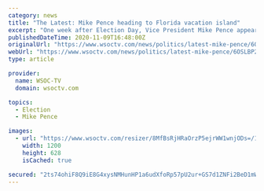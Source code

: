 ```yaml
---
category: news
title: "The Latest: Mike Pence heading to Florida vacation island"
excerpt: "One week after Election Day, Vice President Mike Pence appears ready to take some time off. According to the Federal Aviation Administration, Pence is scheduled to travel to Sanibel, Florida, Tuesday through Saturday."
publishedDateTime: 2020-11-09T16:48:00Z
originalUrl: "https://www.wsoctv.com/news/politics/latest-mike-pence/6OSLBP2S4CBICWJBNASXNXTL6Q/"
webUrl: "https://www.wsoctv.com/news/politics/latest-mike-pence/6OSLBP2S4CBICWJBNASXNXTL6Q/"
type: article

provider:
  name: WSOC-TV
  domain: wsoctv.com

topics:
  - Election
  - Mike Pence

images:
  - url: "https://www.wsoctv.com/resizer/8MfBsRjHRaOrzP5ejrWW1wnjODs=/1200x628/cloudfront-us-east-1.images.arcpublishing.com/cmg/MUQ5NPQXWVZFWDTHREQEMOYH7U.jpg"
    width: 1200
    height: 628
    isCached: true

secured: "2ts74ohiF8Q9iE8G4xysNMHunHP1a6udXfoRp57pU2ur+GS7d1ZNFi2BeD1mWpfWDzwja+Dgz9vqVT8SuTNeDxBSXVbnjZETdmB6vM3PsiRsjAuwl3cwoVUcbNyHItWudiABo8rsMCD34hawPXy1VivImXhg91rTc80/7vvwa6A3VzkccC83YMjDnd3/NEG8rk1/GaLnyRO1c7a6NOe4WoDUrdJ3NSIWQyym3OGryHFUx780NAkv1lU+4yzX+a2t1ZINMei7soHsNFqIOE24LVA44pmFLFT4fE7GMVWy9KzyQp6qJ2qSHwa+dxUt0VhPJcq/wKCJd89yTQf3XCRXfkpHTO/mpwBv7NLRMdUeVCg=;G+QJUlDgfnyxe1sfh1ou1g=="
---
```



